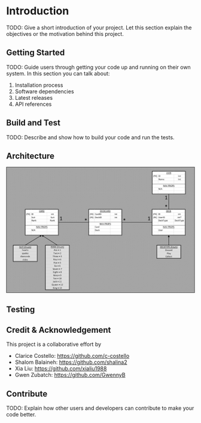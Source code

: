 # Introduction 
TODO: Give a short introduction of your project. Let this section explain the objectives or the motivation behind this project. 

## Getting Started
TODO: Guide users through getting your code up and running on their own system. In this section you can talk about:
1.	Installation process
2.	Software dependencies
3.	Latest releases
4.	API references

## Build and Test
TODO: Describe and show how to build your code and run the tests. 

## Architecture

![db schema](assets/schema.png)  


## Testing



## Credit & Acknowledgement
This project is a collaborative effort by  
  - Clarice Costello: https://github.com/c-costello  
  - Shalom Balaineh: https://github.com/shalina2  
  - Xia Liu: https://github.com/xialiu1988  
  - Gwen Zubatch: https://github.com/GwennyB  


## Contribute
TODO: Explain how other users and developers can contribute to make your code better. 

